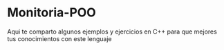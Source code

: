 # Monitoria-POO

Aqui te  comparto algunos ejemplos y ejercicios en C++ para que mejores tus conocimientos con este lenguaje
